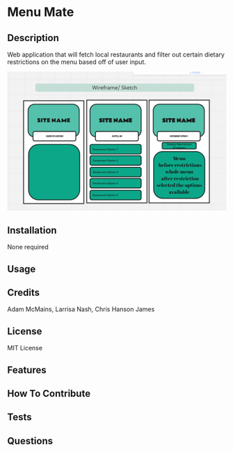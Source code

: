 # Menu Mate
## Description
 Web application that will fetch local restaurants and filter out certain dietary restrictions on the menu based off of user input.

 ![Alt text](image.png)
 
## Installation
None required 
## Usage

## Credits
Adam McMains,
Larrisa Nash,
Chris Hanson
James 
## License
MIT License
## Features 
## How To Contribute
## Tests
## Questions
